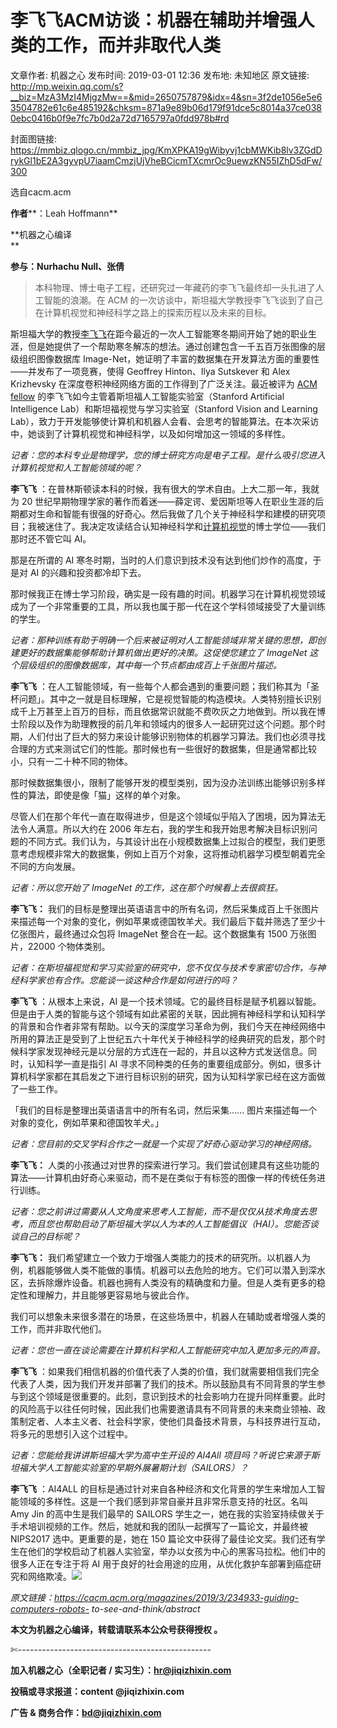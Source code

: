 # 李飞飞ACM访谈：机器在辅助并增强人类的工作，而并非取代人类

文章作者: 机器之心
发布时间: 2019-03-01 12:36
发布地: 未知地区
原文链接: http://mp.weixin.qq.com/s?__biz=MzA3MzI4MjgzMw==&mid=2650757879&idx=4&sn=3f2de1056e5e63504782e61c6e485192&chksm=871a9e89b06d179f91dce5c8014a37ce0380ebc0416b0f9e7fc7b0d2a72d7165797a0fdd978b#rd

封面图链接: https://mmbiz.qlogo.cn/mmbiz_jpg/KmXPKA19gWibyvj1cbMWKib8lv3ZGdDrykGl1bE2A3gyvpU7iaamCmzjUjVheBCicmTXcmrOc9uewzKN55IZhD5dFw/300

选自cacm.acm

**作者****：Leah Hoffmann**

**机器之心编译  
**

**参与：Nurhachu Null、张倩**

  

> 本科物理、博士电子工程，还研究过一年藏药的李飞飞最终却一头扎进了人工智能的浪潮。在 ACM
> 的一次访谈中，斯坦福大学教授李飞飞谈到了自己在计算机视觉和神经科学之路上的探索历程以及未来的目标。

  

斯坦福大学的教授[李飞飞]()在距今最近的一次人工智能寒冬期间开始了她的职业生涯，但是她提供了一个帮助寒冬解冻的想法。通过创建包含一千五百万张图像的层级组织图像数据库
Image-Net，她证明了丰富的数据集在开发算法方面的重要性——并发布了一项竞赛，使得 Geoffrey Hinton、Ilya Sutskever 和
Alex Krizhevsky 在深度卷积神经网络方面的工作得到了广泛关注。最近被评为 [ACM
fellow](http://mp.weixin.qq.com/s?__biz=MzA3MzI4MjgzMw==&mid=2650753292&idx=1&sn=be81227cc35025b647ce60c71d06e291&chksm=871a8d72b06d04640c0aa23b35e3712b5308db6744434eb1a83ed577e69658936a6184d81cdf&scene=21#wechat_redirect)
的李飞飞如今主管着斯坦福人工智能实验室（Stanford Artificial Intelligence Lab）和斯坦福视觉与学习实验室（Stanford
Vision and Learning
Lab），致力于开发能够使计算机和机器人会看、会思考的智能算法。在本次采访中，她谈到了计算机视觉和神经科学，以及如何增加这一领域的多样性。

  

 _记者：您的本科专业是物理学，您的博士研究方向是电子工程。是什么吸引您进入计算机视觉和人工智能领域的呢？_

  

**李飞飞** ：在普林斯顿读本科的时候，我有很大的学术自由。上大二那一年，我就为 20
世纪早期物理学家的著作而着迷——薛定谔、爱因斯坦等人在职业生涯的后期都对生命和智能有很强的好奇心。然后我做了几个关于神经科学和建模的研究项目；我被迷住了。我决定攻读结合认知神经科学和[计算机视觉]()的博士学位——我们那时还不管它叫
AI。

  

那是在所谓的 AI 寒冬时期，当时的人们意识到技术没有达到他们炒作的高度，于是对 AI 的兴趣和投资都冷却下去。

那时候我正在博士学习阶段，确实是一段有趣的时间。机器学习在计算机视觉领域成为了一个非常重要的工具，所以我也属于那一代在这个学科领域接受了大量训练的学生。

  

 _记者：那种训练有助于明确一个后来被证明对人工智能领域非常关键的思想，即创建更好的数据集能够帮助计算机做出更好的决策。这促使您建立了 ImageNet
这个层级组织的图像数据库，其中每一个节点都由成百上千张图片描述。_

  

**李飞飞**
：在人工智能领域，有一些每个人都会遇到的重要问题；我们称其为「圣杯问题」。其中之一就是目标理解，它是视觉智能的构造模块。人类特别擅长识别成千上万甚至上百万的目标，而且依据常识就能不费吹灰之力地做到。所以我在博士阶段以及作为助理教授的前几年和领域内的很多人一起研究过这个问题。那个时期，人们付出了巨大的努力来设计能够识别物体的机器学习算法。我们也必须寻找合理的方式来测试它们的性能。那时候也有一些很好的数据集，但是通常都比较小，只有一二十种不同的物体。

  

那时候数据集很小，限制了能够开发的模型类别，因为没办法训练出能够识别多样性的算法，即使是像「猫」这样的单个对象。

  

尽管人们在那个年代一直在取得进步，但是这个领域似乎陷入了困境，因为算法无法令人满意。所以大约在 2006
年左右，我的学生和我开始思考解决目标识别问题的不同方式。我们认为，与其设计出在小规模数据集上过拟合的模型，我们更愿意考虑规模非常大的数据集，例如上百万个对象，这将推动机器学习模型朝着完全不同的方向发展。

  

 _记者：所以您开始了 ImageNet 的工作，这在那个时候看上去很疯狂。_

**李飞飞：**
我们的目标是整理出英语语言中的所有名词，然后采集成百上千张图片来描述每一个对象的变化，例如苹果或德国牧羊犬。我们最后下载并筛选了至少十亿张图片，最终通过众包将
ImageNet 整合在一起。这个数据集有 1500 万张图片，22000 个物体类别。

  

 _记者：在斯坦福视觉和学习实验室的研究中，您不仅仅与技术专家密切合作，与神经科学家也有合作。您能谈一谈这种合作是如何进行的吗？_

  

**李飞飞** ：从根本上来说，AI
是一个技术领域。它的最终目标是赋予机器以智能。但是由于人类的智能与这个领域有如此紧密的关联，因此拥有神经科学和认知科学的背景和合作者非常有帮助。以今天的深度学习革命为例，我们今天在神经网络中所用的算法正是受到了上世纪五六十年代关于神经科学的经典研究的启发，那个时候科学家发现神经元是以分层的方式连在一起的，并且以这种方式发送信息。同时，认知科学一直是指引
AI 寻求不同种类的任务的重要组成部分。例如，很多计算机科学家都在其启发之下进行目标识别的研究，因为认知科学家已经在这方面做了一些工作。

  

「我们的目标是整理出英语语言中的所有名词，然后采集...... 图片来描述每一个对象的变化，例如苹果和德国牧羊犬。」

  

 _记者：您目前的交叉学科合作之一就是一个实现了好奇心驱动学习的神经网络。_

**李飞飞：**
人类的小孩通过对世界的探索进行学习。我们尝试创建具有这些功能的算法——计算机由好奇心来驱动，而不是在类似于有标签的图像一样的传统任务进行训练。

  

_记者：您之前讲过需要从人文角度来思考人工智能，而不是仅仅从技术角度去思考，而且您也帮助启动了斯坦福大学以人为本的人工智能倡议（HAI）。您能否谈谈自己的目标呢？_

  

**李飞飞：**
我们希望建立一个致力于增强人类能力的技术的研究所。以机器人为例，机器能够做人类不能做的事情。机器可以去危险的地方。它们可以潜入到深水区，去拆除爆炸设备。机器也拥有人类没有的精确度和力量。但是人类有更多的稳定性和理解力，并且能够更容易地与彼此合作。

  

我们可以想象未来很多潜在的场景，在这些场景中，机器人在辅助或者增强人类的工作，而并非取代他们。

 _记者：您也一直在谈论需要在计算机科学和人工智能研究中加入更加多元的声音。_

  

**李飞飞**
：如果我们相信机器的价值代表了人类的价值，我们就需要相信我们完全代表了人类，因为我们开发并部署了我们的技术。所以鼓励具有不同背景的学生参与到这个领域是很重要的。此刻，意识到技术的社会影响力在提升同样重要。此时的风险高于以往任何时候，因此我们也需要邀请具有不同背景的未来商业领袖、政策制定者、人本主义者、社会科学家，使他们具备技术背景，与科技界进行互动，将多元的思想引入这个过程中。

  

 _记者：您能给我讲讲斯坦福大学为高中生开设的 AI4All 项目吗？听说它来源于斯坦福大学人工智能实验室的早期外展暑期计划（SAILORS）？_

  

**李飞飞** ：AI4ALL 的目标是通过针对来自各种经济和文化背景的学生来增加人工智能领域的多样性。这是一个我们感到非常自豪并且非常乐意支持的社区。名叫
Amy Jin 的高中生是我们最早的 SAILORS 学生之一，她在我的实验室持续做关于手术培训视频的工作。然后，她就和我的团队一起撰写了一篇论文，并最终被
NIPS2017 选中。更重要的是，她在 150
篇论文中获得了最佳论文奖。我们还有学生在他们的学校启动了机器人实验室，举办以女孩为中心的黑客马拉松。他们中的很多人正在专注于将 AI
用于良好的社会用途的应用，从优化救护车部署到癌症研究和网络欺凌。![](https://mmbiz.qpic.cn/mmbiz_png/KmXPKA19gW8Zfpicd40EribGuaFicDBCRH6IOu1Rnc4T3W3J1wE0j6kQ6GorRSgicib0fmNrj3yzlokup2jia9Z0YVeA/640?wx_fmt=png)

  

 _原文链接：https://cacm.acm.org/magazines/2019/3/234933-guiding-computers-robots-
to-see-and-think/abstract_

  

****本文为机器之心编译，**转载请联系本公众号获得授权**** 。**  

✄------------------------------------------------

**加入机器之心（全职记者 / 实习生）：hr@jiqizhixin.com**

**投稿或寻求报道：**content** @jiqizhixin.com**

**广告 & 商务合作：bd@jiqizhixin.com**

